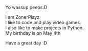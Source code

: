 Yo wassup peeps:D

I am ZonerPlayz \
I like to code and play video games.\
I also like to make projects in Python. \
My birthday is on May 4th

Have a great day :D
